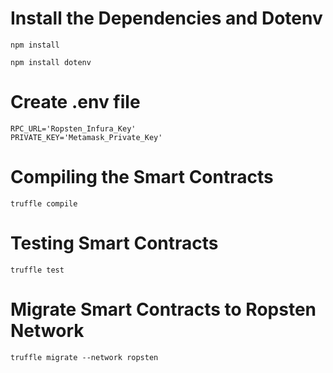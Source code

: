 # Install the Dependencies and Dotenv

```shell
npm install
```

```shell
npm install dotenv
```

# Create .env file

```shell
RPC_URL='Ropsten_Infura_Key'
PRIVATE_KEY='Metamask_Private_Key'
```

# Compiling the Smart Contracts

```shell
truffle compile
```

# Testing Smart Contracts

```shell
truffle test
```

# Migrate Smart Contracts to Ropsten Network

```shell
truffle migrate --network ropsten
```
